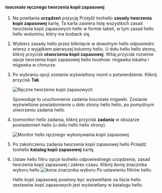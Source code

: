 
<!--author=SharS last changed: 9/15/15-->


#### <a name="toocreate-a-manual-backup"></a>toocreate ręcznego tworzenia kopii zapasowej
1. Na powitania **urządzeń** pozycję Przejdź toohello **zasady tworzenia kopii zapasowej** kartę. Ta karta zawiera listę wszystkich zasad tworzenia kopii zapasowych hello w formie tabeli, w tym zasad hello hello woluminu, który ma tooback się.
2. Wybierz zasady hello przez kliknięcie w dowolnym hello odpowiedni wiersz z wyjątkiem pierwszej kolumny hello. U dołu hello hello strony, kliknij przycisk **utworzenia kopii zapasowej**. Witaj przycisk rozwinie opcje tworzenia kopii zapasowej hello tooshow: migawka lokalna i migawka w chmurze. 
3. Po wybraniu opcji zostanie wyświetlony monit o potwierdzenie. Kliknij przycisk **Tak**. 
   
    ![Ręczne tworzenie kopii zapasowych](./media/storsimple-create-manual-backup/HCS_CreateManualBackup1-include.png)
   
    Spowoduje to uruchomienie zadania toocreate migawki. Zostanie wyświetlone powiadomienie u dołu strony hello hello, po pomyślnym utworzeniu zadania hello.
4. toomonitor hello zadania, kliknij przycisk **zadania** w obszarze powiadomień hello (u dołu hello hello strony). 
   
    ![Monitor hello ręcznego wykonywania kopii zapasowej](./media/storsimple-create-manual-backup/HCS_CreateManualBackup2-include.png)
5. Po zakończeniu zadania tworzenia kopii zapasowej hello Przejdź toohello **katalog kopii zapasowej** kartę.
6. Ustaw hello filtru opcje toohello odpowiedniego urządzenia, zasad tworzenia kopii zapasowej i zakres czasu. Kliknij ikonę znacznika wyboru hello ![ikona znacznika wyboru](./media/storsimple-create-manual-backup/HCS_CheckIcon-include.png) Po ustawieniu filtrów hello.
   
   Hello kopii zapasowej powinny być wyświetlane na liście hello zestawów kopii zapasowych jest wyświetlany w katalogu hello.

